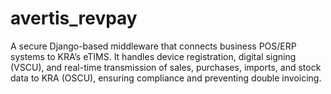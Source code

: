 # avertis_revpay
A secure Django-based middleware that connects business POS/ERP systems to KRA’s eTIMS. It handles device registration, digital signing (VSCU), and real-time transmission of sales, purchases, imports, and stock data to KRA (OSCU), ensuring compliance and preventing double invoicing.
